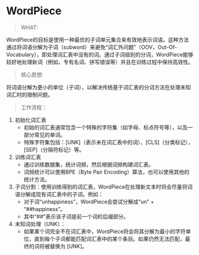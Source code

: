# WordPiece

> WHAT:

WordPiece的目标是使用一种最优的子词单元集合来有效地表示词语。这种方法通过将词语分解为子词（subword）来避免“词汇外问题”（OOV，Out-Of-Vocabulary），即处理词汇表中没有的词。通过子词级别的分词，WordPiece能够较好地处理新词（例如，专有名词、拼写错误等）并且在训练过程中保持高效性。

> 核心思想:

将词语分解为更小的单位（子词），以解决传统基于词汇表的分词方法在处理未知词汇时的限制问题。

> 工作流程：

1. 初始化词汇表
    - 初始的词汇表通常包含一个特殊的字符集（如字母、标点符号等），以及一部分常见的单词。
	- 特殊字符集包括：[UNK]（表示未在词汇表中的词），[CLS]（分类标记），[SEP]（分隔符标记）等。
2. 训练词汇表
    - 通过训练数据集，统计词频，然后根据词频构建词汇表。
    - 词频统计可以使用BPE（Byte Pair Encoding）算法，也可以使用其他的统计方法。
3. 子词分割：使用训练得到的词汇表，WordPiece在处理新文本时将会尽量将词语分解成现有词汇表中的子词。例如：
	- 对于词“unhappiness”，WordPiece会尝试分解成“un” + “##happiness”。
	- 其中“##”表示该子词是前一个词的后缀部分。
4. 未知词处理（UNK）：
	- 如果某个词完全不在词汇表中，WordPiece将会将其分解为最小的字符单位，直到每个子词都能匹配词汇表中的某个条目。如果仍然无法匹配，最终的词将被替换为 [UNK]。


